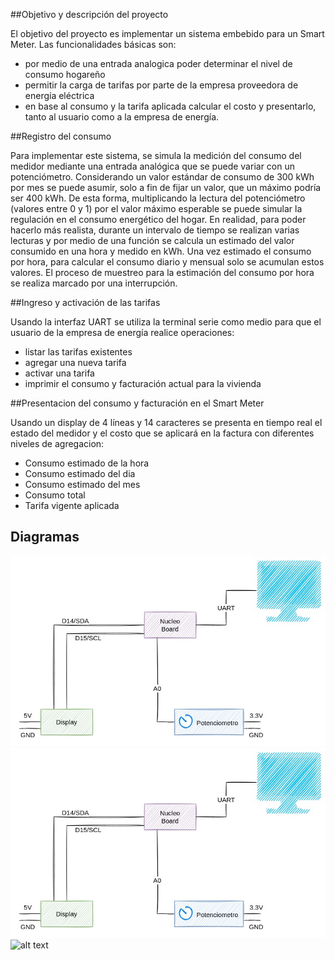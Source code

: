 
##Objetivo y descripción del proyecto

El objetivo del proyecto es implementar un sistema embebido para un Smart Meter. Las funcionalidades básicas son:
- por medio de una entrada analogica poder determinar el nivel de consumo hogareño
- permitir la carga de tarifas por parte de la empresa proveedora de energía eléctrica
- en base al consumo y la tarifa aplicada calcular el costo y presentarlo, tanto al usuario como a la empresa de energía.


##Registro del consumo

Para implementar este sistema, se simula la medición del consumo del medidor mediante una entrada analógica que se puede variar con un potenciómetro. Considerando un valor estándar de consumo de 300 kWh por mes se puede asumir, solo a fin de fijar un valor, que un máximo podría ser 400 kWh.
De esta forma, multiplicando la lectura del potenciómetro (valores entre 0 y 1) por el valor máximo esperable se puede simular la regulación en el consumo energético del hogar.
En realidad, para poder hacerlo más realista, durante un intervalo de tiempo se realizan varias lecturas y por medio de una función se calcula un estimado del valor consumido en una hora y medido en kWh. Una vez estimado el consumo por hora, para calcular el consumo diario y mensual solo se acumulan estos valores.
El proceso de muestreo para la estimación del consumo por hora se realiza marcado por una interrupción.


##Ingreso y activación de las tarifas

Usando la interfaz UART se utiliza la terminal serie como medio para que el usuario de la empresa de energía realice operaciones:
- listar las tarifas existentes
- agregar una nueva tarifa
- activar una tarifa
- imprimir el consumo y facturación actual para la vivienda 


##Presentacion del consumo y facturación en el Smart Meter

Usando un display de 4 líneas y 14 caracteres se presenta en tiempo real el estado del medidor y el costo que se aplicará en la factura con diferentes niveles de agregacion:
- Consumo estimado de la hora
- Consumo estimado del dia
- Consumo estimado del mes
- Consumo total
- Tarifa vigente aplicada


## Diagramas

![alt text](./IdCE-TPFinal-HW.jpg )
![alt text](IdCE-TPFinal-HW.jpg )
![alt text](https://github.com/kronleuchter85/embedded_systems_introduction/blob/master/IdCE-TPFinal-HW.jpg )

